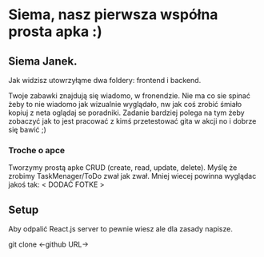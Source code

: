 # Siema, nasz pierwsza współna prosta apka :) 


## Siema Janek.

Jak widzisz utowrzyłąme dwa foldery: frontend i backend.

Twoje zabawki znajdują się wiadomo, w fronendzie. Nie ma co sie spinać żeby to nie wiadomo jak wizualnie wyglądało, nw jak coś zrobić śmiało kopiuj z neta oglądaj se poradniki. Zadanie bardziej polega na tym żeby zobaczyć jak to jest pracować z kimś przetestować gita w akcji no i dobrze się bawić ;)

### Troche o apce 

Tworzymy prostą apke CRUD (create, read, update, delete). Myślę że zrobimy TaskMenager/ToDo zwał jak zwał. Mniej wiecej powinna wyglądac jakoś tak:
< DODAĆ FOTKE >

## Setup 

Aby odpalić React.js server to pewnie wiesz ale dla zasady napisze. 

git clone <-github URL->

